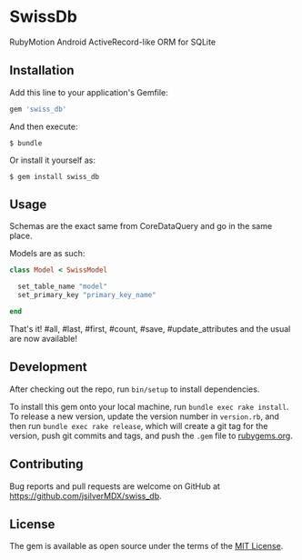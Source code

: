 # SwissDb

RubyMotion Android ActiveRecord-like ORM for SQLite

## Installation

Add this line to your application's Gemfile:

```ruby
gem 'swiss_db'
```

And then execute:

    $ bundle

Or install it yourself as:

    $ gem install swiss_db

## Usage

Schemas are the exact same from CoreDataQuery and go in the same place.

Models are as such:

```ruby
class Model < SwissModel

  set_table_name "model"
  set_primary_key "primary_key_name"

end
```

That's it! #all, #last, #first, #count, #save, #update_attributes and the usual are now available!

## Development

After checking out the repo, run `bin/setup` to install dependencies.

To install this gem onto your local machine, run `bundle exec rake install`. To release a new version, update the version number in `version.rb`, and then run `bundle exec rake release`, which will create a git tag for the version, push git commits and tags, and push the `.gem` file to [rubygems.org](https://rubygems.org).

## Contributing

Bug reports and pull requests are welcome on GitHub at https://github.com/jsilverMDX/swiss_db.


## License

The gem is available as open source under the terms of the [MIT License](http://opensource.org/licenses/MIT).

